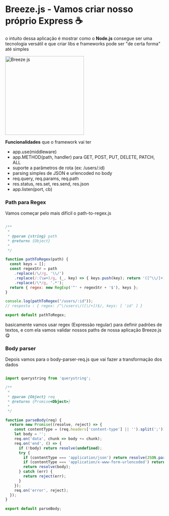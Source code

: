 # Breeze.js - Vamos criar nosso próprio **Express** ☕

o intuito dessa aplicação é mostrar como o **Node.js** consegue ser uma tecnologia versátil e que criar libs e frameworks pode ser "de certa forma" até simples

<img width="250" height="250" alt="Breeze js" src="https://github.com/user-attachments/assets/b9090c15-16c3-4b93-9e49-2afa87eea534" />

**Funcionalidades** que o framework vai ter
- app.use(middleware)
- app.METHOD(path, handler) para GET, POST, PUT, DELETE, PATCH, ALL
- suporte a parâmetros de rota (ex: /users/:id)
- parsing simples de JSON e urlencoded no body
- req.query, req.params, req.path
- res.status, res.set, res.send, res.json
- app.listen(port, cb)


### Path para Regex

Vamos começar pelo mais difícil o path-to-regex.js

```javascript

/**
 * 
 * @param {string} path 
 * @returns {Object}
 * 
 */

function pathToRegex(path) {
  const keys = [];
  const regexStr = path
    .replace(/\//g, '\\/')
    .replace(/:(\w+)/g, (_, key) => { keys.push(key); return '([^\\/]+)'; })
    .replace(/\*/g, '.*');
  return { regex: new RegExp('^' + regexStr + '$'), keys };
}

console.log(pathToRegex("/users/:id"));
// resposta : { regex: /^\/users\/([\/+])$/, keys: [ 'id' ] }

export default pathToRegex;
```

basicamente vamos usar regex (Expressão regular) para definir padrões de textos, e com ela vamos validar nossos paths de nossa aplicação Breeze.js 😋

### Body parser

Depois vamos para o body-parser-req.js que vai fazer a transformação dos dados

```javascript

import querystring from 'querystring';

/**
 * 
 * @param {Object} req 
 * @returns {Promise<Object>}
 * 
 */

function parseBody(req) {
  return new Promise((resolve, reject) => {
    const contentType = (req.headers['content-type'] || '').split(';')[0];
    let body = '';
    req.on('data', chunk => body += chunk);
    req.on('end', () => {
      if (!body) return resolve(undefined);
      try {
        if (contentType === 'application/json') return resolve(JSON.parse(body));
        if (contentType === 'application/x-www-form-urlencoded') return resolve(querystring.parse(body));
        return resolve(body);
      } catch (err) {
        return reject(err);
      }
    });
    req.on('error', reject);
  });
}

export default parseBody;

```
